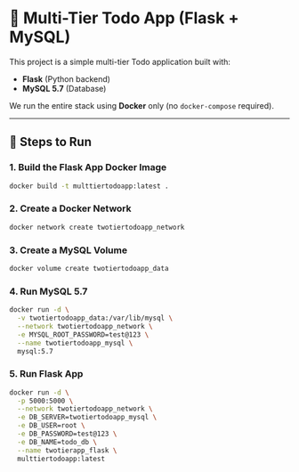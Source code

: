# 📝 Multi-Tier Todo App (Flask + MySQL)

This project is a simple multi-tier Todo application built with:
- **Flask** (Python backend)
- **MySQL 5.7** (Database)

We run the entire stack using **Docker** only (no `docker-compose` required).

---

## 🚀 Steps to Run

### 1. Build the Flask App Docker Image
```bash
docker build -t multtiertodoapp:latest .
```

### 2. Create a Docker Network
```bash
docker network create twotiertodoapp_network
```
### 3. Create a MySQL Volume
```bash
docker volume create twotiertodoapp_data
```
### 4. Run MySQL 5.7
```bash
docker run -d \
  -v twotiertodoapp_data:/var/lib/mysql \
  --network twotiertodoapp_network \
  -e MYSQL_ROOT_PASSWORD=test@123 \
  --name twotiertodoapp_mysql \
  mysql:5.7
```
### 5. Run Flask App
```bash
docker run -d \
  -p 5000:5000 \
  --network twotiertodoapp_network \
  -e DB_SERVER=twotiertodoapp_mysql \
  -e DB_USER=root \
  -e DB_PASSWORD=test@123 \
  -e DB_NAME=todo_db \
  --name twotierapp_flask \
  multtiertodoapp:latest
```
